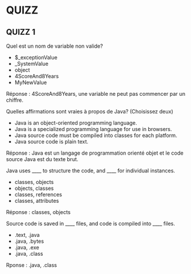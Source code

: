 # QUIZZ

## QUIZZ 1

Quel est un nom de variable non valide?
* $_exceptionValue
* _SystemValue
* object
* 4ScoreAnd8Years
* MyNewValue

Réponse : 4ScoreAnd8Years, une variable ne peut pas commencer par un chiffre.

Quelles affirmations sont vraies à propos de Java? (Choisissez deux)
* Java is an object-oriented programming language.
* Java is a specialized programming language for use in browsers.
* Java source code must be compiled into classes for each platform.
* Java source code is plain text.

Réponse : Java est un langage de programmation orienté objet et le code source Java est du texte brut.

Java uses ____ to structure the code, and ____ for individual instances.
* classes, objects
* objects, classes
* classes, references
* classes, attributes

Réponse : classes, objects

Source code is saved in ____ files, and code is compiled into ____ files.
* .text, .java
* .java, .bytes
* .java, .exe
* .java, .class

Rponse : .java, .class